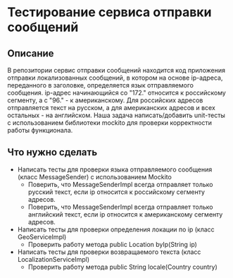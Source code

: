 # Тестирование сервиса отправки сообщений
<h2>Описание</h2>
В репозитории cервис отправки сообщений находится код приложения отправки локализованных сообщений, в котором на основе ip-адреса, переданного в заголовке, определяется язык отправляемого сообщения. ip-адрес начинающийся со "172." относится к российскому сегменту, а с "96." - к американскому. Для российских адресов отправляется текст на русском, а для американских адресов и всех остальных - на английском. Наша задача написать/добавить unit-тесты с использованием библиотеки mockito для проверки корректности работы функционала.

<h2>Что нужно сделать</h2>
<ul>
  <li>Написать тесты для проверки языка отправляемого сообщения (класс MessageSender) с использованием Mockito
  <ul>
  <li>Поверить, что MessageSenderImpl всегда отправляет только русский текст, если ip относится к российскому сегменту адресов.</li>
   <li>Поверить, что MessageSenderImpl всегда отправляет только английский текст, если ip относится к американскому сегменту адресов.</li>
    </ul>
  </li>
<li>Написать тесты для проверки определения локации по ip (класс GeoServiceImpl)
  <ul>
  <li>Проверить работу метода public Location byIp(String ip)</li>
    </ul>
  </li>

<li>Написать тесты для проверки возвращаемого текста (класс LocalizationServiceImpl)
   <ul>
  <li>Проверить работу метода public String locale(Country country)</li>
    </ul></li>
  </ul>
